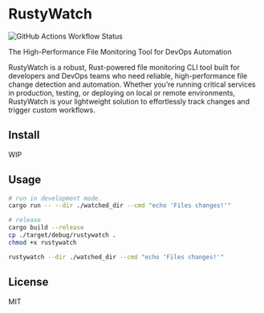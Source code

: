 # RustyWatch

![GitHub Actions Workflow Status](https://img.shields.io/github/actions/workflow/status/ak9024/rustywatch/rust.yml)

The High-Performance File Monitoring Tool for DevOps Automation

RustyWatch is a robust, Rust-powered file monitoring CLI tool built for developers and DevOps teams who need reliable, high-performance file change detection and automation. Whether you’re running critical services in production, testing, or deploying on local or remote environments, RustyWatch is your lightweight solution to effortlessly track changes and trigger custom workflows.

## Install

WIP

## Usage

```bash
# run in development mode.
cargo run -- --dir ./watched_dir --cmd "echo 'Files changes!'"

# release
cargo build --release
cp ./target/debug/rustywatch .
chmod +x rustywatch

rustywatch --dir ./watched_dir --cmd "echo 'Files changes!'"
```

## License

MIT
